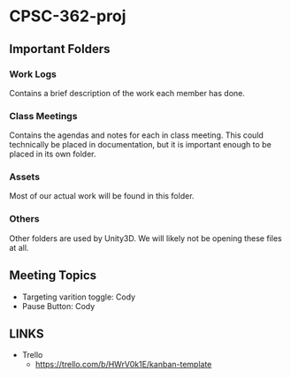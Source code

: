 # CPSC-362-proj


## Important Folders
### Work Logs
Contains a brief description of the work each member has done.

### Class Meetings
Contains the agendas and notes for each in class meeting. 
This could technically be placed in documentation, but it is important enough to be placed in its own folder.

### Assets
Most of our actual work will be found in this folder.

### Others
Other folders are used by Unity3D.
We will likely not be opening these files at all.


## Meeting Topics
 - Targeting varition toggle:  Cody
 - Pause Button:               Cody

   
 ## LINKS
 - Trello
   - https://trello.com/b/HWrV0k1E/kanban-template
